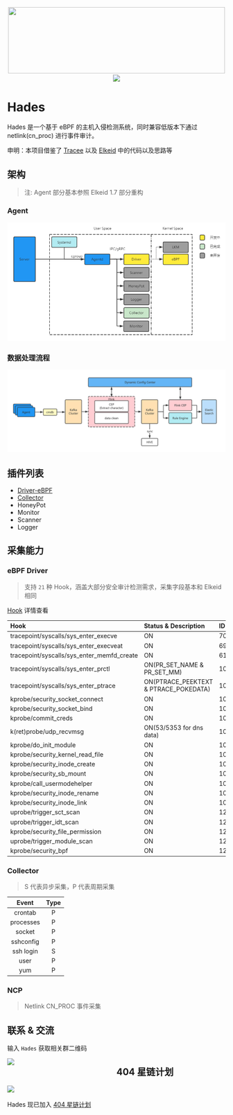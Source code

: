 <div align=center>
<img width="500" height="152.5" src="https://github.com/chriskaliX/Hades/blob/main/imgs/hades-low-resolution-logo-color-on-transparent-background.png"/>
</div>

<div align=center>
<img src="https://github.com/chriskaliX/Hades/actions/workflows/co-re.yaml/badge.svg"/>
</div>

# Hades

Hades 是一个基于 eBPF 的主机入侵检测系统，同时兼容低版本下通过 netlink(cn_proc) 进行事件审计。

申明：本项目借鉴了 [Tracee](https://github.com/aquasecurity/tracee) 以及 [Elkeid](https://github.com/bytedance/Elkeid) 中的代码以及思路等

## 架构

> 注: Agent 部分基本参照 Elkeid 1.7 部分重构

### Agent

![data](https://github.com/chriskaliX/Hades/blob/main/imgs/agent.png)

### 数据处理流程

![data](https://github.com/chriskaliX/Hades/blob/main/imgs/data_analyze.png)

## 插件列表

- [Driver-eBPF](https://github.com/chriskaliX/Hades/tree/main/plugin/ebpfdriver)
- [Collector](https://github.com/chriskaliX/Hades/tree/main/plugin/collector)
- HoneyPot
- Monitor
- Scanner
- Logger

## 采集能力

### eBPF Driver

> 支持 `21` 种 Hook，涵盖大部分安全审计检测需求，采集字段基本和 Elkeid 相同

[Hook](https://github.com/chriskaliX/Hades/tree/main/plugin/ebpfdriver) 详情查看

| Hook                                       | Status & Description                  | ID   |
| :----------------------------------------- | :------------------------------------ | :--- |
| tracepoint/syscalls/sys_enter_execve       | ON                                    | 700  |
| tracepoint/syscalls/sys_enter_execveat     | ON                                    | 698  |
| tracepoint/syscalls/sys_enter_memfd_create | ON                                    | 614  |
| tracepoint/syscalls/sys_enter_prctl        | ON(PR_SET_NAME & PR_SET_MM)           | 1020 |
| tracepoint/syscalls/sys_enter_ptrace       | ON(PTRACE_PEEKTEXT & PTRACE_POKEDATA) | 1021 |
| kprobe/security_socket_connect             | ON                                    | 1022 |
| kprobe/security_socket_bind                | ON                                    | 1024 |
| kprobe/commit_creds                        | ON                                    | 1011 |
| k(ret)probe/udp_recvmsg                    | ON(53/5353 for dns data)              | 1025 |
| kprobe/do_init_module                      | ON                                    | 1026 |
| kprobe/security_kernel_read_file           | ON                                    | 1027 |
| kprobe/security_inode_create               | ON                                    | 1028 |
| kprobe/security_sb_mount                   | ON                                    | 1029 |
| kprobe/call_usermodehelper                 | ON                                    | 1030 |
| kprobe/security_inode_rename               | ON                                    | 1031 |
| kprobe/security_inode_link                 | ON                                    | 1032 |
| uprobe/trigger_sct_scan                    | ON                                    | 1200 |
| uprobe/trigger_idt_scan                    | ON                                    | 1201 |
| kprobe/security_file_permission            | ON                                    | 1202 |
| uprobe/trigger_module_scan                 | ON                                    | 1203 |
| kprobe/security_bpf                        | ON                                    | 1204 |

### Collector

> S 代表异步采集，P 代表周期采集

|   Event   | Type |
| :-------: | :--: |
|  crontab  |  P   |
| processes |  P   |
|  socket   |  P   |
| sshconfig |  P   |
| ssh login |  S   |
|   user    |  P   |
|    yum    |  P   |

### NCP

> Netlink CN_PROC 事件采集

## 联系 & 交流

输入 `Hades` 获取相关群二维码

<img src="https://github.com/chriskaliX/Hades/blob/main/imgs/weixin.png" width="50%" style="float:left;"/>

## 404 星链计划

<img src="https://github.com/knownsec/404StarLink-Project/raw/master/logo.png" width="30%">

Hades 现已加入 [404 星链计划](https://github.com/knownsec/404StarLink)
